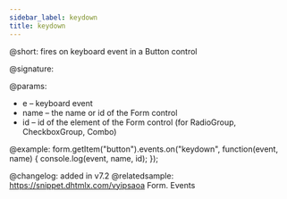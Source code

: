 ```yaml
---
sidebar_label: keydown 
title: keydown 
---   
```


@short: fires on keyboard event in a Button control

@signature:

@params:
- e – keyboard event
- name – the name or id of the Form control 
- id – id of the element of the Form control (for RadioGroup, CheckboxGroup, Combo)

@example:
form.getItem("button").events.on("keydown", function(event, name) {
    console.log(event, name, id);
});

@changelog: added in v7.2
@relatedsample: https://snippet.dhtmlx.com/vyipsaoa Form. Events